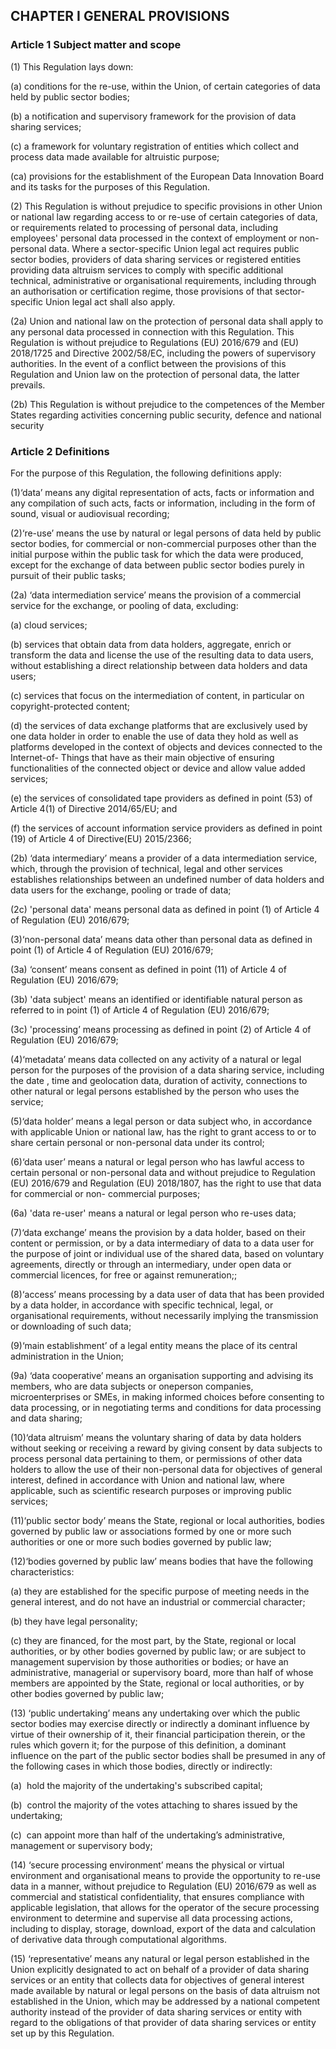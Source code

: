 ## CHAPTER I GENERAL PROVISIONS

### Article 1 Subject matter and scope

(1) This Regulation lays down:

(a) conditions for the re-use, within the Union, of certain categories of data held by public sector bodies;

(b) a notification and supervisory framework for the provision of data sharing services;

(c) a framework for voluntary registration of entities which collect and process data made available for altruistic purpose;

(ca) provisions for the establishment of the European Data Innovation Board and its tasks for the purposes of this Regulation.

(2) This Regulation is without prejudice to specific provisions in other Union or national law regarding access to or re-use of certain categories of data, or requirements related to processing of personal data, including employees' personal data processed in the context of employment or non-personal data. Where a sector-specific Union legal act requires public sector bodies, providers of data sharing services or registered entities providing data altruism services to comply with specific additional technical, administrative or organisational requirements, including through an authorisation or certification regime, those provisions of that sector-specific Union legal act shall also apply.

(2a) Union and national law on the protection of personal data shall apply to any personal data processed in connection with this Regulation. This Regulation is without prejudice to Regulations (EU) 2016/679 and (EU) 2018/1725 and Directive 2002/58/EC, including the powers of supervisory authorities. In the event of a conflict between the provisions of this Regulation and Union law on the protection of personal data, the latter prevails.

(2b) This Regulation is without prejudice to the competences of the Member States regarding activities concerning public security, defence and national security

### Article 2 Definitions

For the purpose of this Regulation, the following definitions apply:

(1)‘data’ means any digital representation of acts, facts or information and any compilation of such acts, facts or information, including in the form of sound, visual or audiovisual recording;

(2)‘re-use’ means the use by natural or legal persons of data held by public sector bodies, for commercial or non-commercial purposes other than the initial purpose within the public task for which the data were produced, except for the exchange of data between public sector bodies purely in pursuit of their public tasks;

(2a) ‘data intermediation service’ means the provision of a commercial service for the exchange, or pooling of data, excluding:

(a) cloud services;

(b) services that obtain data from data holders, aggregate, enrich or transform the data and license the use of the resulting data to data users, without establishing a direct relationship between data holders and data users;

(c) services that focus on the intermediation of content, in particular on copyright-protected content;

(d) the services of data exchange platforms that are exclusively used by one data holder in order to enable the use of data they hold as well as platforms developed in the context of objects and devices connected to the Internet-of- Things that have as their main objective of ensuring functionalities of the connected object or device and allow value added services;

(e) the services of consolidated tape providers as defined in point (53) of Article 4(1) of Directive 2014/65/EU; and 

(f) the services of account information service providers as defined in point (19) of Article 4 of Directive(EU) 2015/2366;

(2b) ‘data intermediary’ means a provider of a data intermediation service, which, through the provision of technical, legal and other services establishes relationships between an undefined number of data holders and data users for the exchange, pooling or trade of data;

(2c) 'personal data' means personal data as defined in point (1) of Article 4 of Regulation (EU) 2016/679;

(3)‘non-personal data’ means data other than personal data as defined in point (1) of Article 4 of Regulation (EU) 2016/679;

(3a) ‘consent’ means consent as defined in point (11) of Article 4 of Regulation (EU) 2016/679;

(3b) 'data subject' means an identified or identifiable natural person as referred to in point (1) of Article 4 of Regulation (EU) 2016/679;

(3c) 'processing’ means processing as defined in point (2) of Article 4 of Regulation (EU) 2016/679;

(4)‘metadata’ means data collected on any activity of a natural or legal person for the purposes of the provision of a data sharing service, including the date , time and geolocation data, duration of activity, connections to other natural or legal persons established by the person who uses the service;

(5)‘data holder’ means a legal person or data subject who, in accordance with applicable Union or national law, has the right to grant access to or to share certain personal or non-personal data under its control;

(6)‘data user’ means a natural or legal person who has lawful access to certain personal or non-personal data and without prejudice to Regulation (EU) 2016/679 and Regulation (EU) 2018/1807, has the right to use that data for commercial or non- commercial purposes;

(6a) 'data re-user' means a natural or legal person who re-uses data;

(7)‘data exchange’ means the provision by a data holder, based on their content or permission, or by a data intermediary of data to a data user for the purpose of joint or individual use of the shared data, based on voluntary agreements, directly or through an intermediary, under open data or commercial licences, for free or against remuneration;;

(8)‘access’ means processing by a data user of data that has been provided by a data holder, in accordance with specific technical, legal, or organisational requirements, without necessarily implying the transmission or downloading of such data;

(9)‘main establishment’ of a legal entity means the place of its central administration in the Union;

(9a) ‘data cooperative’ means an organisation supporting and advising its members, who are data subjects or oneperson companies, microenterprises or SMEs, in making informed choices before consenting to data processing, or in negotiating terms and conditions for data processing and data sharing;

(10)‘data altruism’ means the voluntary sharing of data by data holders without seeking or receiving a reward by giving consent by data subjects to process personal data pertaining to them, or permissions of other data holders to allow the use of their non-personal data for objectives of general interest, defined in accordance with Union and national law, where applicable, such as scientific research purposes or improving public services;

(11)‘public sector body’ means the State, regional or local authorities, bodies governed by public law or associations formed by one or more such authorities or one or more such bodies governed by public law;

(12)‘bodies governed by public law’ means bodies that have the following characteristics:

(a) they are established for the specific purpose of meeting needs in the general interest, and do not have an industrial or commercial character;

(b) they have legal personality;

(c) they are financed, for the most part, by the State, regional or local authorities, or by other bodies governed by public law; or are subject to management supervision by those authorities or bodies; or have an administrative, managerial or supervisory board, more than half of whose members are appointed by the State, regional or local authorities, or by other bodies governed by public law;

(13) ‘public undertaking’ means any undertaking over which the public sector bodies may exercise directly or indirectly a dominant influence by virtue of their ownership of it, their financial participation therein, or the rules which govern it; for the purpose of this definition, a dominant influence on the part of the public sector bodies shall be presumed in any of the following cases in which those bodies, directly or indirectly:

(a)  hold the majority of the undertaking's subscribed capital;

(b)  control the majority of the votes attaching to shares issued by the undertaking;

(c)  can appoint more than half of the undertaking’s administrative, management or supervisory body;

(14) ‘secure processing environment’ means the physical or virtual environment and organisational means to provide the opportunity to re-use data in a manner, without prejudice to Regulation (EU) 2016/679 as well as commercial and statistical confidentiality, that ensures compliance with applicable legislation, that allows for the operator of the secure processing environment to determine and supervise all data processing actions, including to display, storage, download, export of the data and calculation of derivative data through computational algorithms.

(15) ‘representative’ means any natural or legal person established in the Union explicitly designated to act on behalf of a provider of data sharing services or an entity that collects data for objectives of general interest made available by natural or legal persons on the basis of data altruism not established in the Union, which may be addressed by a national competent authority instead of the provider of data sharing services or entity with regard to the obligations of that provider of data sharing services or entity set up by this Regulation.
